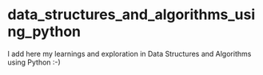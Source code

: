 # data_structures_and_algorithms_using_python
I add here my learnings and exploration in Data Structures and Algorithms using Python :-)
